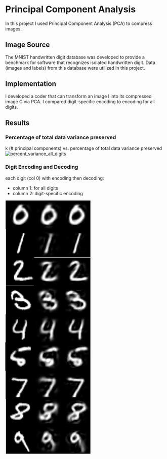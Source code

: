 # Principal Component Analysis

In this project I used Principal Component Analysis (PCA) to compress images. 

## Image Source
The MNIST handwritten digit database was developed to provide a benchmark for software that recognizes isolated handwritten digit. Data (images and labels) from this database were utilized in this project.

## Implementation
I developed a coder that can transform an image I into its compressed image C via PCA. I compared digit-specific encoding to encoding for all digits.

## Results

### Percentage of total data variance preserved
k (# principal components) vs. percentage of total data variance preserved
![percent_variance_all_digits](graphs/percent_varaince_all_digits.PNG)

### Digit Encoding and Decoding
each digit (col 0) with encoding then decoding:
* column 1: for all digits 
* column 2: digit-specific encoding 

![percent_varaince_all_digits](graphs/encode_decode_digits.PNG)


